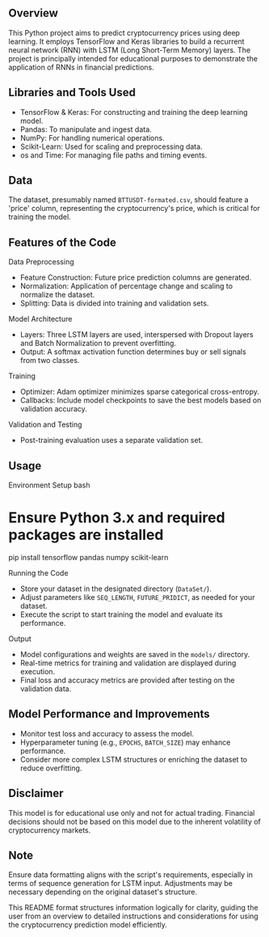 ## Overview
This Python project aims to predict cryptocurrency prices using deep learning. It employs TensorFlow and Keras libraries to build a recurrent neural network (RNN) with LSTM (Long Short-Term Memory) layers. The project is principally intended for educational purposes to demonstrate the application of RNNs in financial predictions.

## Libraries and Tools Used
- TensorFlow & Keras: For constructing and training the deep learning model.
- Pandas: To manipulate and ingest data.
- NumPy: For handling numerical operations.
- Scikit-Learn: Used for scaling and preprocessing data.
- os and Time: For managing file paths and timing events.

## Data
The dataset, presumably named `BTTUSDT-formated.csv`, should feature a 'price' column, representing the cryptocurrency's price, which is critical for training the model.

## Features of the Code

Data Preprocessing
- Feature Construction: Future price prediction columns are generated.
- Normalization: Application of percentage change and scaling to normalize the dataset.
- Splitting: Data is divided into training and validation sets.

Model Architecture
- Layers: Three LSTM layers are used, interspersed with Dropout layers and Batch Normalization to prevent overfitting.
- Output: A softmax activation function determines buy or sell signals from two classes.

Training
- Optimizer: Adam optimizer minimizes sparse categorical cross-entropy.
- Callbacks: Include model checkpoints to save the best models based on validation accuracy.

Validation and Testing
- Post-training evaluation uses a separate validation set.

## Usage

Environment Setup
bash
# Ensure Python 3.x and required packages are installed
pip install tensorflow pandas numpy scikit-learn


Running the Code
- Store your dataset in the designated directory (`DataSet/`).
- Adjust parameters like `SEQ_LENGTH`, `FUTURE_PRIDICT`, as needed for your dataset.
- Execute the script to start training the model and evaluate its performance.

Output
- Model configurations and weights are saved in the `models/` directory.
- Real-time metrics for training and validation are displayed during execution.
- Final loss and accuracy metrics are provided after testing on the validation data.

## Model Performance and Improvements
- Monitor test loss and accuracy to assess the model.
- Hyperparameter tuning (e.g., `EPOCHS`, `BATCH_SIZE`) may enhance performance.
- Consider more complex LSTM structures or enriching the dataset to reduce overfitting.

## Disclaimer
This model is for educational use only and not for actual trading. Financial decisions should not be based on this model due to the inherent volatility of cryptocurrency markets.

## Note
Ensure data formatting aligns with the script's requirements, especially in terms of sequence generation for LSTM input. Adjustments may be necessary depending on the original dataset's structure.

This README format structures information logically for clarity, guiding the user from an overview to detailed instructions and considerations for using the cryptocurrency prediction model efficiently.
